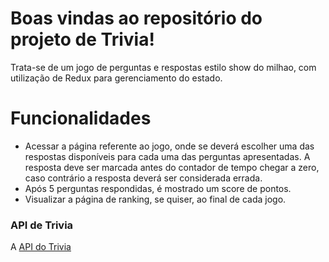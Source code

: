 

# Boas vindas ao repositório do projeto de Trivia!
Trata-se de um jogo de perguntas e respostas estilo show do milhao, com utilização de Redux para gerenciamento do estado. 

# Funcionalidades
  - Acessar a página referente ao jogo, onde se deverá escolher uma das respostas disponíveis para cada uma das perguntas apresentadas. A resposta deve ser marcada antes do contador de tempo chegar a zero, caso contrário a resposta deverá ser considerada errada.
  - Após 5 perguntas respondidas, é mostrado um score de pontos.
  - Visualizar a página de ranking, se quiser, ao final de cada jogo.

### API de Trivia

A [API do Trivia](https://opentdb.com/api_config.php) 
